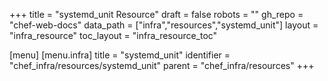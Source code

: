 +++
title = "systemd_unit Resource"
draft = false
robots = ""
gh_repo = "chef-web-docs"
data_path = ["infra","resources","systemd_unit"]
layout = "infra_resource"
toc_layout = "infra_resource_toc"

[menu]
  [menu.infra]
    title = "systemd_unit"
    identifier = "chef_infra/resources/systemd_unit"
    parent = "chef_infra/resources"
+++

<!-- The contents of this page are automatically generated from the systemd_unit.yaml file in the data/infra/resources directory. -->
<!-- To suggest a change, edit the https://github.com/chef/chef/blob/main/lib/chef/resource/systemd_unit.rb file and submit a pull request to the https://github.com/chef/chef repository. -->
<!-- markdownlint-disable-file -->
